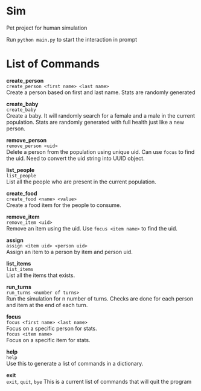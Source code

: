 # Sim
Pet project for human simulation

Run `python main.py` to start the interaction in prompt

# List of Commands
**create_person**  
`create_person <first name> <last name>`  
Create a person based on first and last name. Stats are randomly generated

**create_baby**  
`create_baby`  
Create a baby. It will randomly search for a female and a male in the current population. Stats are randomly generated with full health just like a new person. 

**remove_person**  
`remove_person <uid>`  
Delete a person from the population using unique uid. Can use `focus` to find the uid. Need to convert the uid string into UUID object.

**list_people**  
`list_people`  
List all the people who are present in the current population.  

**create_food**  
`create_food <name> <value>`  
Create a food item for the people to consume. 

**remove_item**  
`remove_item <uid>`  
Remove an item using the uid. Use `focus <item name>` to find the uid. 

**assign**  
`assign <item uid> <person uid>`    
Assign an item to a person by item and person uid. 

**list_items**  
`list_items`  
List all the items that exists. 

**run_turns**  
`run_turns <number of turns>`  
Run the simulation for n number of turns. Checks are done for each person and item at the end of each turn.

**focus**  
`focus <first name> <last name>`  
Focus on a specific person for stats.  
`focus <item name>`  
Focus on a specific item for stats. 

**help**  
`help`  
Use this to generate a list of commands in a dictionary. 

**exit**  
`exit`, `quit`, `bye`
This is a current list of commands that will quit the program